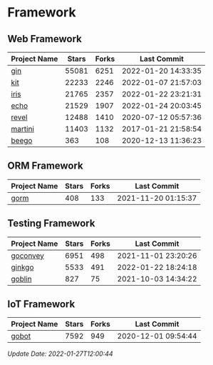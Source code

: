 # Framework

## Web Framework
| Project Name | Stars | Forks | Last Commit |
| ------------ | ----- | ----- | ----------- |
| [gin](https://github.com/gin-gonic/gin) | 55081 | 6251 | 2022-01-20 14:33:35 |
| [kit](https://github.com/go-kit/kit) | 22233 | 2246 | 2022-01-07 21:57:03 |
| [iris](https://github.com/kataras/iris) | 21765 | 2357 | 2022-01-22 23:21:31 |
| [echo](https://github.com/labstack/echo) | 21529 | 1907 | 2022-01-24 20:03:45 |
| [revel](https://github.com/revel/revel) | 12488 | 1410 | 2020-07-12 05:57:36 |
| [martini](https://github.com/go-martini/martini) | 11403 | 1132 | 2017-01-21 21:58:54 |
| [beego](https://github.com/astaxie/beego) | 363 | 108 | 2020-12-13 11:36:23 |

## ORM Framework
| Project Name | Stars | Forks | Last Commit |
| ------------ | ----- | ----- | ----------- |
| [gorm](https://github.com/jinzhu/gorm) | 408 | 133 | 2021-11-20 01:15:37 |

## Testing Framework
| Project Name | Stars | Forks | Last Commit |
| ------------ | ----- | ----- | ----------- |
| [goconvey](https://github.com/smartystreets/goconvey) | 6951 | 498 | 2021-11-01 23:20:26 |
| [ginkgo](https://github.com/onsi/ginkgo) | 5533 | 491 | 2022-01-22 18:24:18 |
| [goblin](https://github.com/franela/goblin) | 827 | 75 | 2021-10-03 14:34:22 |

## IoT Framework
| Project Name | Stars | Forks | Last Commit |
| ------------ | ----- | ----- | ----------- |
| [gobot](https://github.com/hybridgroup/gobot) | 7592 | 949 | 2020-12-01 09:54:44 |

*Update Date: 2022-01-27T12:00:44*